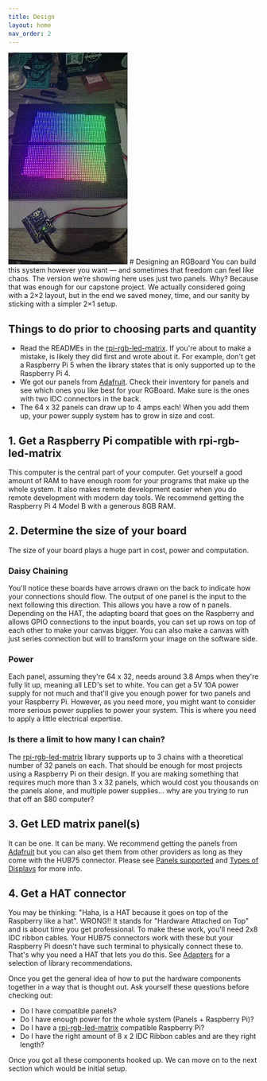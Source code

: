 ```yaml
---
title: Design
layout: home
nav_order: 2
---
```

<img src="assets/images/spinny.gif" alt="gif img of RGBoard">
# Designing an RGBoard
You can build this system however you want — and sometimes that freedom can feel like chaos. 
The version we’re showing here uses just two panels. Why? Because that was enough for our capstone project.
We actually considered going with a 2×2 layout, but in the end we saved money, time, and our sanity by sticking 
with a simpler 2×1 setup.

## Things to do prior to choosing parts and quantity
- Read the READMEs in the [rpi-rgb-led-matrix](https://github.com/hzeller/rpi-rgb-led-matrix).
If you're about to make a mistake, is likely they did first and wrote about it. For example, 
don't get a Raspberry Pi 5 when the library states that is only supported up to the Raspberry Pi 4.
- We got our panels from [Adafruit](https://www.adafruit.com/). Check their inventory for panels and 
see which ones you like best for your RGBoard. Make sure is the ones with two IDC connectors in the back.
- The 64 x 32 panels can draw up to 4 amps each! When you add them up, your power supply system has to grow in
size and cost. 

## 1. Get a Raspberry Pi compatible with rpi-rgb-led-matrix
This computer is the central part of your computer. Get yourself a good amount of RAM
to have enough room for your programs that make up the whole system. It also makes remote development easier when
you do remote development with modern day tools. We recommend getting the
Raspberry Pi 4 Model B with a generous 8GB RAM. 

## 2. Determine the size of your board
The size of your board plays a huge part in cost, power and computation. 
### Daisy Chaining
You'll notice these boards have arrows drawn on the back to indicate 
how your connections should flow. The output of one panel is the input to the next
following this direction. This allows you have a row of n panels.
Depending on the HAT, the adapting board that goes on the Raspberry and allows GPIO connections
to the input boards, you can set up rows on top of each other to make your canvas bigger. You can also
make a canvas with just series connection but will to transform your image on the software side.
### Power
Each panel, assuming they're 64 x 32, needs around 3.8 Amps when they're fully lit up, meaning all LED's set to white.
You can get a 5V 10A power supply for not much and that'll give you enough power for two panels and your Raspberry Pi. However, as 
you need more, you might want to consider more serious power supplies to power your system. This is where you need to apply a little 
electrical expertise.
### Is there a limit to how many I can chain?
The [rpi-rgb-led-matrix](https://github.com/hzeller/rpi-rgb-led-matrix) library supports up to 3 chains 
with a theoretical number of 32 panels on each. That should be enough for most projects using a Raspberry Pi on 
their design. If you are making something that requires much more than 3 x 32 panels, which would cost you thousands on the panels alone, 
and multiple power supplies... why are you trying to run that off an $80 computer? 

## 3. Get LED matrix panel(s)
It can be one. It can be many. We recommend getting the panels from [Adafruit](https://www.adafruit.com/) but
you can also get them from other providers as long as they come with the HUB75 connector. Please see [Panels supported](https://github.com/hzeller/rpi-rgb-led-matrix?tab=readme-ov-file#panels-supported) and
[Types of Displays](https://github.com/hzeller/rpi-rgb-led-matrix?tab=readme-ov-file#types-of-displays) 
for more info.

## 4. Get a HAT connector
You may be thinking: "Haha, is a HAT because it goes on top of the Raspberry like a hat". WRONG!! It stands for "Hardware Attached on Top" and is about 
time you get professional. To make these work, you'll need 2x8 IDC ribbon cables. Your HUB75 connectors work with these but your Raspberry Pi doesn't
have such terminal to physically connect these to. That's why you need a HAT that lets you do this. See [Adapters](https://github.com/hzeller/rpi-rgb-led-matrix/tree/master/adapter) for a selection of library
recommendations.


Once you get the general idea of how to put the hardware components together in a way that is thought out. Ask yourself these questions before checking out:
- Do I have compatible panels?
- Do I have enough power for the whole system (Panels + Raspberry Pi)?
- Do I have a [rpi-rgb-led-matrix](https://github.com/hzeller/rpi-rgb-led-matrix) compatible Raspberry Pi? 
- Do I have the right amount of 8 x 2 IDC Ribbon cables and are they right length? 

Once you got all these components hooked up. We can move on to the next section which would be initial setup.